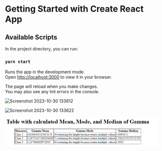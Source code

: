 # Getting Started with Create React App


## Available Scripts

In the project directory, you can run:

### `yarn start`

Runs the app in the development mode.\
Open [http://localhost:3000](http://localhost:3000) to view it in your browser.

The page will reload when you make changes.\
You may also see any lint errors in the console.


![Screenshot 2023-10-30 133612](https://github.com/rk-rana/manufac/assets/49375194/a570bedb-310c-4810-b089-6ec0bfe593f5)



![Screenshot 2023-10-30 133622](https://github.com/rk-rana/manufac/assets/49375194/077aa66d-f984-4400-867c-fd5bb56b2013)



![Alt text](<Screenshot 2023-10-30 133622.png>)





